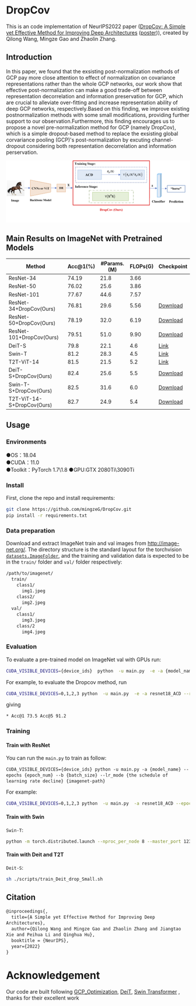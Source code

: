 # DropCov

This is an code implementation of NeurIPS2022 paper ([DropCov: A Simple yet Effective Method for Improving Deep Architectures](https://arxiv.org/) ([poster](https://github.com/))), created by Qilong Wang, Mingze Gao and Zhaolin Zhang.


## Introduction
 In this paper, we found that the exsisting post-normalization methods of GCP pay more close attention to effect of normalization on covariance representations rather than the whole GCP networks, our work show that effective post-normalization can make a good trade-off between representation decorrelation and information preservation for GCP, which
are crucial to alleviate over-fitting and increase representation ability of deep GCP networks, respectively.Based on this finding, we improve existing postnormalization methods with some small modifications, providing further support to our observation.Furthermore, this finding encourages us to propose a novel pre-normalization method for GCP (namely DropCov), which is a simple dropout-based method to replace the exsisting global corvariance pooling (GCP)'s post-normalization by excuting channel-dropout considering both representation decorrelation and information perservation.

![Poster](figures/method.png)

## Main Results on ImageNet with Pretrained Models


|Method           | Acc@1(%) | #Params.(M) | FLOPs(G) | Checkpoint                                                          |
| ------------------ | ----- | ------- | ----- | ------------------------------------------------------------ |
| ResNet-34   |  74.19 |  21.8   |  3.66   ||
| ResNet-50   |  76.02 |  25.6   |   3.86  |               |
| ResNet-101   |  77.67 |    44.6 | 7.57    |               |
| ResNet-34+DropCov(Ours)   | 76.81  |  29.6   | 5.56    | [Download](https://drive.google.com/file/d/1rAK-u85tYxhodTDBV_QuIjXFlxz7Ul2t/view?usp=sharing)|
| ResNet-50+DropCov(Ours)   | 78.19  |   32.0  |  6.19   |[Download](https://drive.google.com/file/d/1235CUjS7va_h6weWQeAwFZ_J1iOqmaDm/view?usp=sharing)|
| ResNet-101+DropCov(Ours)    |  79.51 |    51.0 |   9.90  |[Download](https://drive.google.com/file/d/1KJyAUXu11GFz6uLS1kGyZc1JM-pi-E37/view?usp=sharing)|
| DeiT-S   |  79.8 |  22.1   |   4.6  |[Link](https://drive.google.com/file/d/1Tmz1YxfwLFUDZTovjb--pGgFMvZmXyDq/view?usp=sharing)|
| Swin-T   |  81.2 |   28.3  |     4.5|[Link](https://drive.google.com/file/d/1vZgq0llSlV2H9lS95VbbM6QLtrzpp8Ut/view?usp=sharing) |
| T2T-ViT-14   |  81.5 |    21.5 |   5.2  |[Link](https://drive.google.com/file/d/1b7vNbniADAJ_ZuLDOA0Zsx9iNqhMbqkJ/view?usp=sharing)|
| DeiT-S+DropCov(Ours)   | 82.4  |   25.6  |    5.5 |[Download](https://drive.google.com/file/d/1Ziw9dRvainxIQlq_9htZ58inr6nRsPmx/view?usp=sharing)|
| Swin-T-S+DropCov(Ours)  |  82.5 |   31.6  |   6.0  |[Download](https://drive.google.com/file/d/1w4gyTBJ9b_Rg9xj9bjA__yJ7GECMMtqM/view?usp=sharing)|
| T2T-ViT-14-S+DropCov(Ours)   | 82.7  |  24.9   |    5.4 |[Download](https://drive.google.com/file/d/1KQmJ7cZjDPy4WOmOGAPGr9wbBWaQGNPo/view?usp=sharing)|
## Usage
### Environments
●OS：18.04  
●CUDA：11.0  
●Toolkit：PyTorch 1.7\1.8
●GPU:GTX 2080Ti\3090Ti  

### Install
First, clone the repo and install requirements:

```bash
git clone https://github.com/mingzeG/DropCov.git
pip install -r requirements.txt
```

### Data preparation

Download and extract ImageNet train and val images from http://image-net.org/. 
The directory structure is the standard layout for the torchvision [`datasets.ImageFolder`](https://pytorch.org/docs/stable/torchvision/datasets.html#imagefolder), 
and the training and validation data is expected to be in the `train/` folder and `val/` folder respectively:

```
/path/to/imagenet/
  train/
    class1/
      img1.jpeg
    class2/
      img2.jpeg
  val/
    class1/
      img3.jpeg
    class/2
      img4.jpeg
```

### Evaluation

To evaluate a pre-trained model on ImageNet val with GPUs run:

```bash
CUDA_VISIBLE_DEVICES={device_ids}  python  -u main.py  -e -a {model_name} --resume {checkpoint-path} {imagenet-path}
```

For example, to evaluate the Dropcov method, run

```bash
CUDA_VISIBLE_DEVICES=0,1,2,3 python  -u main.py  -e -a resnet18_ACD --resume ./r18_64_acd_best.pth.tar ./dataset/ILSVRC2012
```

giving
```bash
* Acc@1 73.5 Acc@5 91.2
```

### Training

#### Train with ResNet

You can run the `main.py` to train as follow:

```
CUDA_VISIBLE_DEVICES={device_ids} python -u main.py -a {model_name} --epochs {epoch_num} --b {batch_size} --lr_mode {the schedule of learning rate decline} {imagenet-path}
```
For example:

```bash
CUDA_VISIBLE_DEVICES=0,1,2,3 python  -u main.py  -a resnet18_ACD --epochs 100 --b 256 --lr_mode LRnorm  ./dataset/ILSVRC2012
```
#### Train with Swin
`Swin-T`:

```bash
python -m torch.distributed.launch --nproc_per_node 8 --master_port 12345  main.py  --cfg configs/swin/swin_tiny_patch4_window7_224.yaml --data-path <imagenet-path> --batch-size 128 
```
#### Train with Deit and T2T
`Deit-S`:
```bash
sh ./scripts/train_Deit_drop_Small.sh
```
## Citation

```
@inproceedings{,
  title={A Simple yet Effective Method for Improving Deep Architectures},
  author={Qilong Wang and Mingze Gao and Zhaolin Zhang and Jiangtao Xie and Peihua Li and Qinghua Hu},
  booktitle = {NeurIPS},
  year={2022}
}
```

# Acknowledgement


Our code are built following 
[GCP_Optimization](https://github.com/ZhangLi-CS/GCP_Optimization),
[DeiT](https://github.com/facebookresearch/deit),
[Swin Transformer](https://github.com/microsoft/Swin-Transformer)
, thanks for their excellent work


